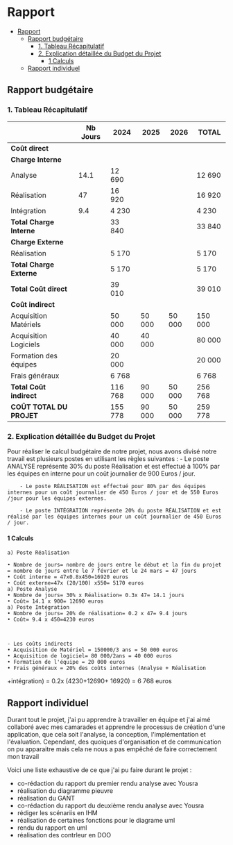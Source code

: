 # Rapport

- [Rapport](#rapport)
  - [Rapport budgétaire](#rapport-budgétaire)
    - [1. Tableau Récapitulatif](#1-tableau-récapitulatif)
    - [2. Explication détaillée du Budget du Projet](#2-explication-détaillée-du-budget-du-projet)
      - [1 Calculs](#1-calculs)
  - [Rapport individuel](#rapport-individuel)

## Rapport budgétaire

### 1. Tableau Récapitulatif

|                          | Nb Jours | 2024   | 2025   | 2026   | TOTAL   |
|--------------------------|----------|--------|--------|--------|---------|
| **Coût direct**          |          |        |        |        |         |
| **Charge Interne**       |          |        |        |        |         |
| Analyse                  | 14.1     | 12 690 |        |        | 12 690  |
| Réalisation              | 47       | 16 920 |        |        | 16 920  |
| Intégration              | 9.4      | 4 230  |        |        | 4 230   |
| **Total Charge Interne** |          | 33 840 |        |        | 33 840  |
| **Charge Externe**       |          |        |        |        |         |
| Réalisation              |          | 5 170  |        |        | 5 170   |
| **Total Charge Externe** |          | 5 170  |        |        | 5 170   |
| **Total Coût direct**    |          | 39 010 |        |        | 39 010  |
| **Coût indirect**        |          |        |        |        |         |
| Acquisition Matériels    |          | 50 000 | 50 000 | 50 000 | 150 000 |
| Acquisition Logiciels    |          | 40 000 | 40 000 |        | 80 000  |
| Formation des équipes    |          | 20 000 |        |        | 20 000  |
| Frais généraux           |          | 6 768  |        |        | 6 768   |
| **Total Coût indirect**  |          | 116 768| 90 000 | 50 000 | 256 768 |
| **COÛT TOTAL DU PROJET** |          | 155 778| 90 000 | 50 000 | 259 778 |

### 2. Explication détaillée du Budget du Projet

Pour réaliser le calcul budgétaire de notre projet, nous avons divisé notre travail est plusieurs postes en utilisant les règles suivantes :
        - Le poste ANALYSE représente 30% du poste
Réalisation et est effectué à 100% par les équipes en interne pour un coût journalier de 900 Euros / jour.

        - Le poste RÉALISATION est effectué pour 80% par des équipes internes pour un coût journalier de 450 Euros / jour et de 550 Euros /jour pour les équipes externes.

        - Le poste INTÉGRATION représente 20% du poste RÉALISATION et est réalisé par les équipes internes pour un coût journalier de 450 Euros / jour.

#### 1 Calculs

    a) Poste Réalisation

    • Nombre de jours= nombre de jours entre le début et la fin du projet = nombre de jours entre le 7 février et le 24 mars = 47 jours
    • Coût interne = 47x0.8x450=16920 euros
    • Coût externe=47x (20/100) x550= 5170 euros
    a) Poste Analyse
    • Nombre de jours= 30% x Réalisation= 0.3x 47= 14.1 jours
    • Coût= 14.1 x 900= 12690 euros
    a) Poste Intégration
    • Nombre de jours= 20% de réalisation= 0.2 x 47= 9.4 jours
    • Coût= 9.4 x 450=4230 euros



    - Les coûts indirects 
    • Acquisition de Matériel = 150000/3 ans = 50 000 euros
    • Acquisition de logiciel= 80 000/2ans = 40 000 euros
    • Formation de l'équipe = 20 000 euros
    • Frais généraux = 20% des coûts internes (Analyse + Réalisation
+intégration) = 0.2x (4230+12690+ 16920) = 6 768 euros

## Rapport individuel

Durant tout le projet, j'ai pu apprendre à travailler en équipe et j'ai aimé collaboré avec mes camarades et apprendre le processus de création d'une application, que cela soit l'analyse, la conception, l'implémentation et l'évaluation.
Cependant, des quoiques d'organisation et de communication on pu apparaitre mais cela ne nous a pas empêché de faire correctement mon travail

Voici une liste exhaustive de ce que j'ai pu faire durant le projet :

- co-rédaction du rapport du premier rendu analyse avec Yousra
- réalisation du diagramme pieuvre
- réalisation du GANT
- co-rédaction du rapport du deuxième rendu analyse avec Yousra
- rédiger les scénariis en IHM
- réalisation de certaines fonctions pour le diagrame uml
- rendu du rapport en uml
- réalisation des contrleur en DOO
